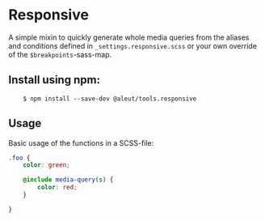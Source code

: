 # Responsive

A simple mixin to quickly generate whole media queries from the aliases and
conditions defined in `_settings.responsive.scss` or your own override of the `$breakpoints`-sass-map.

## Install using npm:

```ssh
	$ npm install --save-dev @aleut/tools.responsive
```


## Usage

Basic usage of the functions in a SCSS-file:

```scss
.foo {
	color: green;

	@include media-query(s) {
		color: red;
	}

}
```
